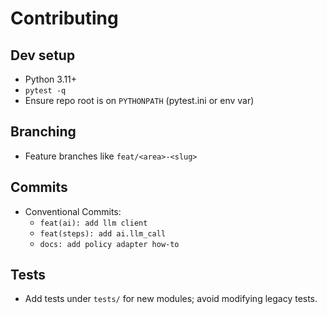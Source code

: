 # Contributing

## Dev setup
- Python 3.11+
- `pytest -q`
- Ensure repo root is on `PYTHONPATH` (pytest.ini or env var)

## Branching
- Feature branches like `feat/<area>-<slug>`

## Commits
- Conventional Commits:
  - `feat(ai): add llm client`
  - `feat(steps): add ai.llm_call`
  - `docs: add policy adapter how-to`

## Tests
- Add tests under `tests/` for new modules; avoid modifying legacy tests.
